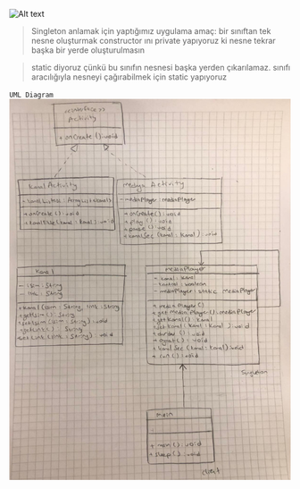 ![Alt text](<WhatsApp Görsel 2023-12-06 saat 14.29.14_d49a7271.jpg>)

> Singleton anlamak için yaptığımız uygulama
> amaç: bir sınıftan tek nesne oluşturmak
> constructor ını private yapıyoruz ki nesne tekrar başka bir yerde oluşturulmasın

> static diyoruz çünkü bu sınıfın nesnesi başka yerden çıkarılamaz. sınıfı aracılığıyla nesneyi çağırabilmek için static yapıyoruz

`UML Diagram`
![Alt text](<WhatsApp Image 2024-01-14 at 22.51.52_4ac06d1f.jpg>)
